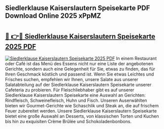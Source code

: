 ## Siedlerklause Kaiserslautern Speisekarte PDF Download Online 2025 xPpMZ

# <h2><a href="http://gcbiba.nevu.top/?p=Siedlerklause+Kaiserslautern+Speisekarte">🔗 👉🔴 Siedlerklause Kaiserslautern Speisekarte 2025 PDF</a></h2>

[![Siedlerklause Kaiserslautern Speisekarte 2025 PDF](https://i.imgur.com/dBaPXMq.png)](http://gcbiba.nevu.top/?p=Siedlerklause+Kaiserslautern+Speisekarte)
In einem Restaurant oder Café ist das Menü des Essens nicht nur eine Liste der angebotenen Gerichte, sondern auch eine Gelegenheit für Sie, etwas zu finden, das für Ihren Geschmack köstlich und passend ist. Wenn Sie etwas Leichtes und Frisches suchen, empfehlen wir Ihnen, unsere Salate aus unserer Salatabteilung auf der Siedlerklause Kaiserslautern Speisekarte unserer Cafeteria zu probieren. Für Fleischliebhaber gibt es auf unserer Siedlerklause Kaiserslautern Speisekarte eine Auswahl an Gerichten: Rindfleisch, Schweinefleisch, Huhn und Fisch. Unseren Auserwählten bieten wir Gourmet-Gerichte wie Schaschlik und Steak an, die auf frischem Feuer zubereitet werden. Unsere Siedlerklause Kaiserslautern Speisekarte bietet eine große Auswahl an Desserts, von klassischen Torten und Kuchen bis hin zu exquisiten Crème Brûlée und Schokoladenbonbons.
